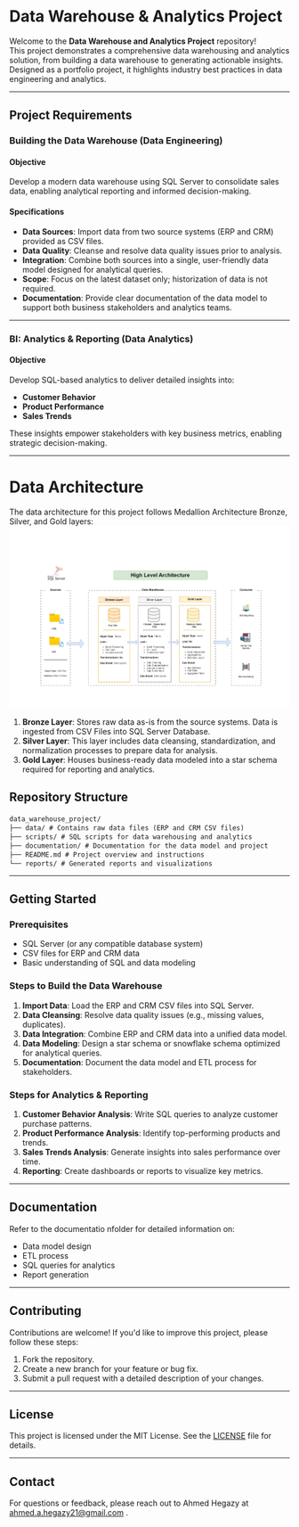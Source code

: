 # Data Warehouse & Analytics Project

Welcome to the **Data Warehouse and Analytics Project** repository!  
This project demonstrates a comprehensive data warehousing and analytics solution, from building a data warehouse to generating actionable insights. Designed as a portfolio project, it highlights industry best practices in data engineering and analytics.

---

## Project Requirements

### **Building the Data Warehouse (Data Engineering)**

#### **Objective**
Develop a modern data warehouse using SQL Server to consolidate sales data, enabling analytical reporting and informed decision-making.

#### **Specifications**
- **Data Sources**: Import data from two source systems (ERP and CRM) provided as CSV files.
- **Data Quality**: Cleanse and resolve data quality issues prior to analysis.
- **Integration**: Combine both sources into a single, user-friendly data model designed for analytical queries.
- **Scope**: Focus on the latest dataset only; historization of data is not required.
- **Documentation**: Provide clear documentation of the data model to support both business stakeholders and analytics teams.

---

### **BI: Analytics & Reporting (Data Analytics)**

#### **Objective**
Develop SQL-based analytics to deliver detailed insights into:
- **Customer Behavior**
- **Product Performance**
- **Sales Trends**

These insights empower stakeholders with key business metrics, enabling strategic decision-making.

---
# Data Architecture
The data architecture for this project follows Medallion Architecture Bronze, Silver, and Gold layers:
![](docs/Architecture-High.png)
1. **Bronze Layer**: Stores raw data as-is from the source systems. Data is ingested from CSV Files into SQL Server
Database.
2. **Silver Layer**: This layer includes data cleansing, standardization, and normalization processes to prepare data for
analysis.
3. **Gold Layer**: Houses business-ready data modeled into a star schema required for reporting and analytics.

## Repository Structure
```
data_warehouse_project/
├── data/ # Contains raw data files (ERP and CRM CSV files)
├── scripts/ # SQL scripts for data warehousing and analytics
├── documentation/ # Documentation for the data model and project
├── README.md # Project overview and instructions
└── reports/ # Generated reports and visualizations
```

---

## Getting Started

### Prerequisites
- SQL Server (or any compatible database system)
- CSV files for ERP and CRM data
- Basic understanding of SQL and data modeling

### Steps to Build the Data Warehouse
1. **Import Data**: Load the ERP and CRM CSV files into SQL Server.
2. **Data Cleansing**: Resolve data quality issues (e.g., missing values, duplicates).
3. **Data Integration**: Combine ERP and CRM data into a unified data model.
4. **Data Modeling**: Design a star schema or snowflake schema optimized for analytical queries.
5. **Documentation**: Document the data model and ETL process for stakeholders.

### Steps for Analytics & Reporting
1. **Customer Behavior Analysis**: Write SQL queries to analyze customer purchase patterns.
2. **Product Performance Analysis**: Identify top-performing products and trends.
3. **Sales Trends Analysis**: Generate insights into sales performance over time.
4. **Reporting**: Create dashboards or reports to visualize key metrics.

---

## Documentation
Refer to the documentatio nfolder for detailed information on:
- Data model design
- ETL process
- SQL queries for analytics
- Report generation

---

## Contributing
Contributions are welcome! If you'd like to improve this project, please follow these steps:
1. Fork the repository.
2. Create a new branch for your feature or bug fix.
3. Submit a pull request with a detailed description of your changes.

---

## License
This project is licensed under the MIT License. See the [LICENSE](LICENSE) file for details.

---

## Contact
For questions or feedback, please reach out to Ahmed Hegazy at ahmed.a.hegazy21@gmail.com .

